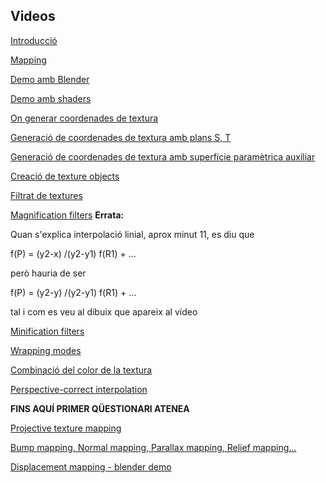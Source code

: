 ## Videos

[Introducció](https://sites.google.com/upc.edu/grafics-fib/teoria?authuser=1#h.s0sz4jwz0066)

[Mapping](https://sites.google.com/upc.edu/grafics-fib/teoria?authuser=1#h.dhhiwwbw2pvg)

[Demo amb Blender](https://sites.google.com/upc.edu/grafics-fib/teoria?authuser=1#h.5ey0n6ekxy6h)

[Demo amb shaders](https://sites.google.com/upc.edu/grafics-fib/teoria?authuser=1#h.uf7x6dcb0dzq)

[On generar coordenades de textura](https://sites.google.com/upc.edu/grafics-fib/teoria?authuser=1#h.8wymb1bbpr9p)

[Generació de coordenades de textura amb plans S, T](https://sites.google.com/upc.edu/grafics-fib/teoria?authuser=1#h.gmjp5s80hlbq)

[Generació de coordenades de textura amb superfície paramètrica auxiliar](https://sites.google.com/upc.edu/grafics-fib/teoria?authuser=1#h.sye7csfiibnn)

[Creació de texture objects](https://sites.google.com/upc.edu/grafics-fib/teoria?authuser=1#h.toph6gfyxz03)

[Filtrat de textures](https://sites.google.com/upc.edu/grafics-fib/teoria?authuser=1#h.17ccv6agzxbd)

[Magnification filters](https://sites.google.com/upc.edu/grafics-fib/teoria?authuser=1#h.m4ds4sf24bp4) **Errata:**

Quan s'explica interpolació linial, aprox minut 11, es diu que

 f(P) = (y2-x) /(y2-y1) f(R1) + ... 

però hauria de ser 

f(P) = (y2-y) /(y2-y1) f(R1) + ... 

tal i com es veu al dibuix que apareix al vídeo





[Minification filters](https://sites.google.com/upc.edu/grafics-fib/teoria?authuser=1#h.rkazd0zbm3nl)

[Wrapping modes](https://sites.google.com/upc.edu/grafics-fib/teoria?authuser=1#h.dtcvlxb2uxsd)

[Combinació del color de la textura](https://sites.google.com/upc.edu/grafics-fib/teoria?authuser=1#h.2jyetdl5rfzb)

[Perspective-correct interpolation](https://sites.google.com/upc.edu/grafics-fib/teoria?authuser=1#h.j8zg0gqscokn)

**FINS AQUÍ PRIMER QÜESTIONARI ATENEA**

[Projective texture mapping](https://sites.google.com/upc.edu/grafics-fib/teoria?authuser=1#h.wcuml0cs5llb)

[Bump mapping, Normal mapping, Parallax mapping, Relief mapping...](https://sites.google.com/upc.edu/grafics-fib/teoria?authuser=1#h.ekj9jw2wl6qg)

[Displacement mapping - blender demo](https://sites.google.com/upc.edu/grafics-fib/teoria?authuser=1#h.nf6h26tlbno6)
